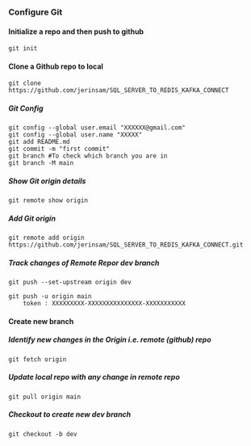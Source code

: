 ### Configure Git

#### Initialize a repo and then push to github
	git init

#### Clone a Github repo to local
	git clone https://github.com/jerinsam/SQL_SERVER_TO_REDIS_KAFKA_CONNECT

##### Git Config
	git config --global user.email "XXXXXX@gmail.com"
	git config --global user.name "XXXXX"
	git add README.md
	git commit -m "first commit"
	git branch #To check which branch you are in
	git branch -M main

##### Show Git origin details 
	git remote show origin

##### Add Git origin 
	git remote add origin https://github.com/jerinsam/SQL_SERVER_TO_REDIS_KAFKA_CONNECT.git

##### Track changes of Remote Repor dev branch 
	git push --set-upstream origin dev

	git push -u origin main
		token : XXXXXXXXX-XXXXXXXXXXXXXXX-XXXXXXXXXXX

#### Create new branch 

##### Identify new changes in the Origin i.e. remote (github) repo
	git fetch origin
##### Update local repo with any change in remote repo
	git pull origin main
##### Checkout to create new dev branch 
	git checkout -b dev
